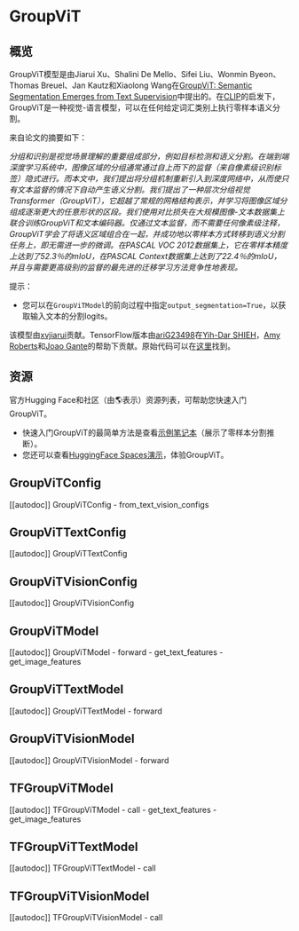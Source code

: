<!--版权所有2022年NVIDIA和HuggingFace团队。

根据Apache许可证第2版（“许可证”）获得许可；在遵守许可证的情况下，除非有适用法律要求或书面同意，否则您不得使用此文件。您可以获取许可证的副本，在

http://www.apache.org/licenses/LICENSE-2.0

除非适用法律要求或书面同意，否则以“按原样”为基础的软件分发是根据许可证分发的，不附带任何形式的担保或条件。请参阅许可证，了解许可证下的特定语言和限制。

⚠️ 注意，此文件为Markdown格式，但包含我们doc-builder（类似于MDX）的特定语法，您的Markdown查看器可能无法正确呈现。

-->

# GroupViT

## 概览

GroupViT模型是由Jiarui Xu、Shalini De Mello、Sifei Liu、Wonmin Byeon、Thomas Breuel、Jan Kautz和Xiaolong Wang在[GroupViT: Semantic Segmentation Emerges from Text Supervision](https://arxiv.org/abs/2202.11094)中提出的。在[CLIP](clip)的启发下，GroupViT是一种视觉-语言模型，可以在任何给定词汇类别上执行零样本语义分割。

来自论文的摘要如下：

*分组和识别是视觉场景理解的重要组成部分，例如目标检测和语义分割。在端到端深度学习系统中，图像区域的分组通常通过自上而下的监督（来自像素级识别标签）隐式进行。而本文中，我们提出将分组机制重新引入到深度网络中，从而使只有文本监督的情况下自动产生语义分割。我们提出了一种层次分组视觉Transformer（GroupViT），它超越了常规的网格结构表示，并学习将图像区域分组成逐渐更大的任意形状的区段。我们使用对比损失在大规模图像-文本数据集上联合训练GroupViT和文本编码器。仅通过文本监督，而不需要任何像素级注释，GroupViT学会了将语义区域组合在一起，并成功地以零样本方式转移到语义分割任务上，即无需进一步的微调。在PASCAL VOC 2012数据集上，它在零样本精度上达到了52.3％的mIoU，在PASCAL Context数据集上达到了22.4％的mIoU，并且与需要更高级别的监督的最先进的迁移学习方法竞争性地表现。*

提示：

- 您可以在`GroupViTModel`的前向过程中指定`output_segmentation=True`，以获取输入文本的分割logits。

该模型由[xvjiarui](https://huggingface.co/xvjiarui)贡献。TensorFlow版本由[ariG23498](https://huggingface.co/ariG23498)在[Yih-Dar SHIEH](https://huggingface.co/ydshieh)，[Amy Roberts](https://huggingface.co/amyeroberts)和[Joao Gante](https://huggingface.co/joaogante)的帮助下贡献。原始代码可以在[这里](https://github.com/NVlabs/GroupViT)找到。

## 资源

官方Hugging Face和社区（由🌎表示）资源列表，可帮助您快速入门GroupViT。

- 快速入门GroupViT的最简单方法是查看[示例笔记本](https://github.com/xvjiarui/GroupViT/blob/main/demo/GroupViT_hf_inference_notebook.ipynb)（展示了零样本分割推断）。
- 您还可以查看[HuggingFace Spaces演示](https://huggingface.co/spaces/xvjiarui/GroupViT)，体验GroupViT。

## GroupViTConfig

[[autodoc]] GroupViTConfig
    - from_text_vision_configs

## GroupViTTextConfig

[[autodoc]] GroupViTTextConfig

## GroupViTVisionConfig

[[autodoc]] GroupViTVisionConfig

## GroupViTModel

[[autodoc]] GroupViTModel
    - forward
    - get_text_features
    - get_image_features

## GroupViTTextModel

[[autodoc]] GroupViTTextModel
    - forward

## GroupViTVisionModel

[[autodoc]] GroupViTVisionModel
    - forward

## TFGroupViTModel

[[autodoc]] TFGroupViTModel
    - call
    - get_text_features
    - get_image_features

## TFGroupViTTextModel

[[autodoc]] TFGroupViTTextModel
    - call

## TFGroupViTVisionModel

[[autodoc]] TFGroupViTVisionModel
    - call  